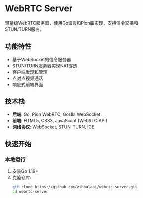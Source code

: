 # WebRTC Server

轻量级WebRTC服务器，使用Go语言和Pion库实现，支持信令交换和STUN/TURN服务。

## 功能特性

- 基于WebSocket的信令服务器
- STUN/TURN服务器实现NAT穿透
- 客户端发现和管理
- 点对点视频通话
- 响应式前端界面

## 技术栈

- **后端**: Go, Pion WebRTC, Gorilla WebSocket
- **前端**: HTML5, CSS3, JavaScript (WebRTC API)
- **网络协议**: WebSocket, STUN, TURN, ICE

## 快速开始

### 本地运行

1. 安装Go 1.19+
2. 克隆仓库:
   ```bash
   git clone https://github.com/zihoulaai/webrtc-server.git
   cd webrtc-server
